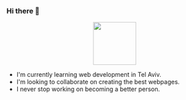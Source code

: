### Hi there 👋
<div id="header" align="center">
  <img src="https://media4.giphy.com/media/MeJgB3yMMwIaHmKD4z/giphy.gif?cid=ecf05e47g1utheezbjrwphwlj2vmqj2zs9zx0nydkmj8t8q2&ep=v1_gifs_search&rid=giphy.gif&ct=g" width="100"/>
</div>
<p><ul>
  <li>I'm currently learning web development in Tel Aviv.</li>
  <li>I'm looking to collaborate on creating the best webpages.</li>
  <li>I never stop working on becoming a better person.</li>
</ul></p>
<!--
**l-tsipenyuk/l-tsipenyuk** is a ✨ _special_ ✨ repository because its `README.md` (this file) appears on your GitHub profile.

Here are some ideas to get you started:

- 🔭 I’m currently working on ...
- 🌱 I’m currently learning ...
- 👯 I’m looking to collaborate on ...
- 🤔 I’m looking for help with ...
- 💬 Ask me about ...
- 📫 How to reach me: ...
- 😄 Pronouns: ...
- ⚡ Fun fact: ...
-->
